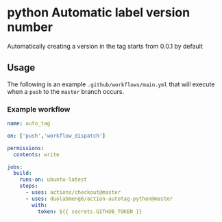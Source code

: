 # python Automatic label version number

Automatically creating a version in the tag starts from 0.0.1 by default

## Usage

The following is an example `.github/workflows/main.yml` that will execute when a `push` to the `master` branch occurs.

### Example workflow

```yaml
name: auto_tag

on: ['push','workflow_dispatch']

permissions:
  contents: write

jobs:
  build:
    runs-on: ubuntu-latest
    steps:
      - uses: actions/checkout@master
      - uses: duolabmeng6/action-autotag-python@master
        with:
          token: ${{ secrets.GITHUB_TOKEN }}

```